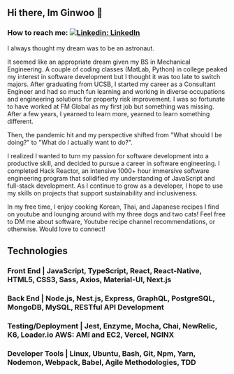 ## Hi there, Im Ginwoo 👋

### How to reach me: [![Linkedin: LinkedIn](https://img.shields.io/badge/linkedin-%230077B5.svg?style=for-the-badge&logo=linkedin&logoColor=white&link=https://www.linkedin.com/in/caleb-kim0510/)](https://www.linkedin.com/in/ginwoopak/)

I always thought my dream was to be an astronaut. 

It seemed like an appropriate dream given my BS in Mechanical Engineering. A couple of coding classes (MatLab, Python) in college peaked my interest in software development but I thought it was too late to switch majors. After graduating from UCSB, I started my career as a Consultant Engineer and had so much fun learning and working in diverse occupations and engineering solutions for property risk improvement. I was so fortunate to have worked at FM Global as my first job but something was missing. After a few years, I yearned to learn more, yearned to learn something different. 

Then, the pandemic hit and my perspective shifted from "What should I be doing?" to "What do I actually want to do?". 

I realized I wanted to turn my passion for software development into a productive skill, and decided to pursue a career in software engineering. I completed Hack Reactor, an intensive 1000+ hour immersive software engineering program that solidified my understanding of JavaScript and full-stack development. As I continue to grow as a developer, I hope to use my skills on projects that support sustainability and inclusiveness.

In my free time, I enjoy cooking Korean, Thai, and Japanese recipes I find on youtube and lounging around with my three dogs and two cats! Feel free to DM me about software, Youtube recipe channel recommendations, or otherwise. Would love to connect!

## Technologies

### Front End | JavaScript, TypeScript, React, React-Native, HTML5, CSS3, Sass, Axios, Material-UI, Next.js
### Back End | Node.js, Nest.js, Express, GraphQL, PostgreSQL, MongoDB, MySQL, RESTful API Development
### Testing/Deployment | Jest, Enzyme, Mocha, Chai, NewRelic, K6, Loader.io AWS: AMI and EC2, Vercel, NGINX
### Developer Tools | Linux, Ubuntu, Bash, Git, Npm, Yarn, Nodemon, Webpack, Babel, Agile Methodologies, TDD
